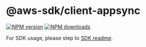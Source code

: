 # @aws-sdk/client-appsync

[![NPM version](https://img.shields.io/npm/v/@aws-sdk/client-appsync/rc.svg)](https://www.npmjs.com/package/@aws-sdk/client-appsync)
[![NPM downloads](https://img.shields.io/npm/dm/@aws-sdk/client-appsync.svg)](https://www.npmjs.com/package/@aws-sdk/client-appsync)

For SDK usage, please step to [SDK readme](https://github.com/aws/aws-sdk-js-v3).
